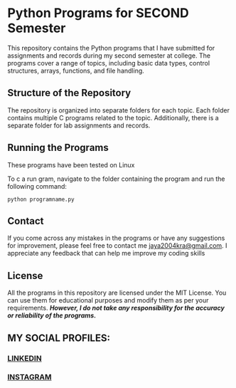 # Python Programs for SECOND Semester
This repository contains the Python programs that I have submitted for assignments and records during my second semester at college. The programs cover a range of topics, including basic data types, control structures, arrays, functions, and file handling.

## Structure of the Repository
The repository is organized into separate folders for each topic. Each folder contains multiple C programs related to the topic. Additionally, there is a separate folder for lab assignments and records.

## Running the Programs
These programs have been tested on Linux

To c a run gram, navigate to the folder containing the program and run the following command:
```
python programname.py
```
## Contact
If you come across any mistakes in the programs or have any suggestions for improvement, please feel free to contact me <jaya2004kra@gmail.com>. I appreciate any feedback that can help me improve my coding skills

## License
All the programs in this repository are licensed under the MIT License. You can use them for educational purposes and modify them as per your requirements. ***However, I do not take any responsibility for the accuracy or reliability of the programs.***

## MY SOCIAL PROFILES:
### [LINKEDIN](https://www.linkedin.com/in/jayashre-%E2%80%8E-932002251/)
### [INSTAGRAM](https://www.instagram.com/frmj17y/)
